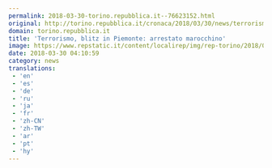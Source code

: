 ```yaml
---
permalink: 2018-03-30-torino.repubblica.it--76623152.html
original: http://torino.repubblica.it/cronaca/2018/03/30/news/terrorismo_blitz_in_piemonte_arrestato_marocchino-192562901/?rss
domain: torino.repubblica.it
title: 'Terrorismo, blitz in Piemonte: arrestato marocchino'
image: https://www.repstatic.it/content/localirep/img/rep-torino/2018/03/30/055133134-e7fbd1f0-5874-4202-8fa2-fb9b7e54264e.jpg
date: 2018-03-30 04:10:59
category: news
translations: 
 - 'en'
 - 'es'
 - 'de'
 - 'ru'
 - 'ja'
 - 'fr'
 - 'zh-CN'
 - 'zh-TW'
 - 'ar'
 - 'pt'
 - 'hy'
---
```


